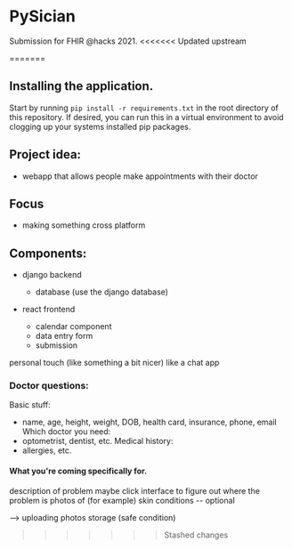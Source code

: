 # PySician

Submission for FHIR @hacks 2021.
<<<<<<< Updated upstream

=======

## Installing the application.

Start by running `pip install -r requirements.txt` in the root directory of this repository. If desired, you can run this in a virtual environment to avoid clogging up your systems installed pip packages.

## Project idea:

- webapp that allows people make appointments with their doctor

## Focus

- making something cross platform

## Components:

- django backend

  - database (use the django database)

- react frontend
  - calendar component
  - data entry form
  - submission

personal touch (like something a bit nicer) like a chat app

### Doctor questions:

Basic stuff:

- name, age, height, weight, DOB, health card, insurance, phone, email
  Which doctor you need:
- optometrist, dentist, etc.
  Medical history:
- allergies, etc.

#### What you're coming specifically for.

description of problem
maybe click interface to figure out where the problem is
photos of (for example) skin conditions -- optional

--> uploading photos storage (safe condition)

> > > > > > > Stashed changes
